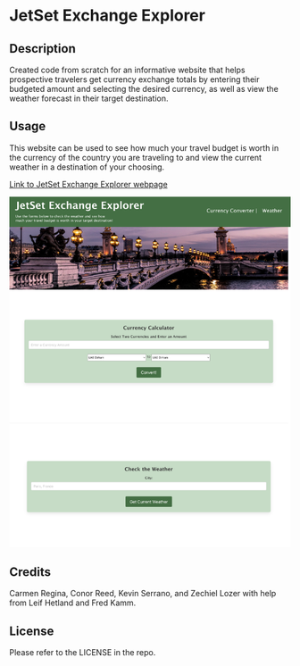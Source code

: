 # JetSet Exchange Explorer 

## Description

Created code from scratch for an informative website that helps prospective travelers get currency exchange totals by entering their budgeted amount and selecting the desired currency, as well as view the weather forecast in their target destination.

## Usage

This website can be used to see how much your travel budget is worth in the currency of the country you are traveling to and view the current weather in a destination of your choosing. 

[Link to JetSet Exchange Explorer webpage](https://github.com/crcarmen23/jetset-exchange-explorer)

![screenshot](./assets/images/screenshot.png)


## Credits

Carmen Regina, Conor Reed, Kevin Serrano, and Zechiel Lozer with help from Leif Hetland and Fred Kamm.

## License

Please refer to the LICENSE in the repo.